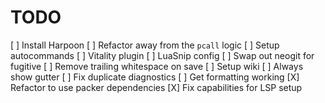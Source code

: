# TODO

[ ] Install Harpoon
[ ] Refactor away from the `pcall` logic
[ ] Setup autocommands
[ ] Vitality plugin
[ ] LuaSnip config
[ ] Swap out neogit for fugitive
[ ] Remove trailing whitespace on save
[ ] Setup wiki
[ ] Always show gutter
[ ] Fix duplicate diagnostics
[ ] Get formatting working
[X] Refactor to use packer dependencies
[X] Fix capabilities for LSP setup
